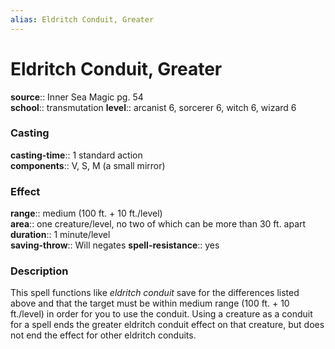 ```yaml
---
alias: Eldritch Conduit, Greater
---
```


# Eldritch Conduit, Greater 

**source**:: Inner Sea Magic pg. 54  
**school**:: transmutation
**level**:: arcanist 6, sorcerer 6, witch 6, wizard 6

### Casting 

**casting-time**:: 1 standard action  
**components**:: V, S, M (a small mirror)

### Effect 

**range**:: medium (100 ft. + 10 ft./level)  
**area**:: one creature/level, no two of which can be more than 30 ft. apart  
**duration**:: 1 minute/level  
**saving-throw**:: Will negates
**spell-resistance**:: yes

### Description 

This spell functions like *eldritch conduit* save for the differences listed above and that the target must be within medium range (100 ft. + 10 ft./level) in order for you to use the conduit. Using a creature as a conduit for a spell ends the greater eldritch conduit effect on that creature, but does not end the effect for other eldritch conduits.
